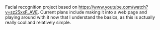 Facial recognition project based on https://www.youtube.com/watch?v=sz25xxF_AVE.
Current plans include making it into a web page and playing around with it now that I understand the basics,
as this is actually really cool and relatively simple.